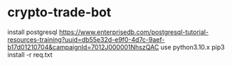 # crypto-trade-bot
install postgresql https://www.enterprisedb.com/postgresql-tutorial-resources-training?uuid=db55e32d-e9f0-4d7c-9aef-b17d01210704&campaignId=7012J000001NhszQAC
use python3.10.x
pip3 install -r req.txt
